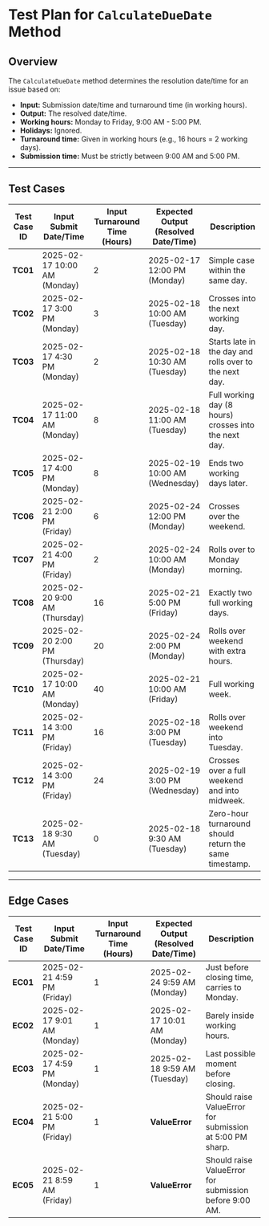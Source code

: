 # Test Plan for `CalculateDueDate` Method

## Overview
The `CalculateDueDate` method determines the resolution date/time for an issue based on:
- **Input:** Submission date/time and turnaround time (in working hours).
- **Output:** The resolved date/time.
- **Working hours:** Monday to Friday, 9:00 AM - 5:00 PM.
- **Holidays:** Ignored.
- **Turnaround time:** Given in working hours (e.g., 16 hours = 2 working days).
- **Submission time:** Must be strictly between 9:00 AM and 5:00 PM.

---

## Test Cases

| **Test Case ID** | **Input Submit Date/Time**    | **Input Turnaround Time (Hours)** | **Expected Output (Resolved Date/Time)** | **Description**                                        |
|------------------|-------------------------------|-----------------------------------|------------------------------------------|--------------------------------------------------------|
| **TC01**         | 2025-02-17 10:00 AM (Monday)  | 2                                 | 2025-02-17 12:00 PM (Monday)             | Simple case within the same day.                       |
| **TC02**         | 2025-02-17 3:00 PM (Monday)   | 3                                 | 2025-02-18 10:00 AM (Tuesday)            | Crosses into the next working day.                     |
| **TC03**         | 2025-02-17 4:30 PM (Monday)   | 2                                 | 2025-02-18 10:30 AM (Tuesday)            | Starts late in the day and rolls over to the next day. |
| **TC04**         | 2025-02-17 11:00 AM (Monday)  | 8                                 | 2025-02-18 11:00 AM (Tuesday)            | Full working day (8 hours) crosses into the next day.  |
| **TC05**         | 2025-02-17 4:00 PM (Monday)   | 8                                 | 2025-02-19 10:00 AM (Wednesday)          | Ends two working days later.                           |
| **TC06**         | 2025-02-21 2:00 PM (Friday)   | 6                                 | 2025-02-24 12:00 PM (Monday)             | Crosses over the weekend.                              |
| **TC07**         | 2025-02-21 4:00 PM (Friday)   | 2                                 | 2025-02-24 10:00 AM (Monday)             | Rolls over to Monday morning.                          |
| **TC08**         | 2025-02-20 9:00 AM (Thursday) | 16                                | 2025-02-21 5:00 PM (Friday)              | Exactly two full working days.                         |
| **TC09**         | 2025-02-20 2:00 PM (Thursday) | 20                                | 2025-02-24 2:00 PM (Monday)              | Rolls over weekend with extra hours.                   |
| **TC10**         | 2025-02-17 10:00 AM (Monday)  | 40                                | 2025-02-21 10:00 AM (Friday)             | Full working week.                                     |
| **TC11**         | 2025-02-14 3:00 PM (Friday)   | 16                                | 2025-02-18 3:00 PM (Tuesday)             | Rolls over weekend into Tuesday.                       |
| **TC12**         | 2025-02-14 3:00 PM (Friday)   | 24                                | 2025-02-19 3:00 PM (Wednesday)           | Crosses over a full weekend and into midweek.          |
| **TC13**         | 2025-02-18 9:30 AM (Tuesday)  | 0                                 | 2025-02-18 9:30 AM (Tuesday)             | Zero-hour turnaround should return the same timestamp. |

---

## Edge Cases

| **Test Case ID** | **Input Submit Date/Time**  | **Input Turnaround Time (Hours)** | **Expected Output (Resolved Date/Time)** | **Description**                                          |
|------------------|-----------------------------|-----------------------------------|------------------------------------------|----------------------------------------------------------|
| **EC01**         | 2025-02-21 4:59 PM (Friday) | 1                                 | 2025-02-24 9:59 AM (Monday)              | Just before closing time, carries to Monday.             |
| **EC02**         | 2025-02-17 9:01 AM (Monday) | 1                                 | 2025-02-17 10:01 AM (Monday)             | Barely inside working hours.                             |
| **EC03**         | 2025-02-17 4:59 PM (Monday) | 1                                 | 2025-02-18 9:59 AM (Tuesday)             | Last possible moment before closing.                     |
| **EC04**         | 2025-02-21 5:00 PM (Friday) | 1                                 | **ValueError**                           | Should raise ValueError for submission at 5:00 PM sharp. |
| **EC05**         | 2025-02-21 8:59 AM (Friday) | 1                                 | **ValueError**                           | Should raise ValueError for submission before 9:00 AM.   |
